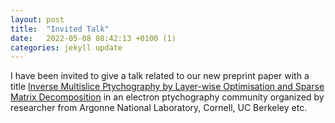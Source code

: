 ```yaml
---
layout: post
title:  "Invited Talk"
date:   2022-05-08 08:42:13 +0100 (1)
categories: jekyll update
---
```


I have been invited to give a talk related to our new preprint paper with a title [Inverse Multislice Ptychography by Layer-wise Optimisation and Sparse Matrix Decomposition](https://arxiv.org/abs/2205.03902) in an electron ptychography community organized by researcher from Argonne National Laboratory, Cornell, UC Berkeley etc.
